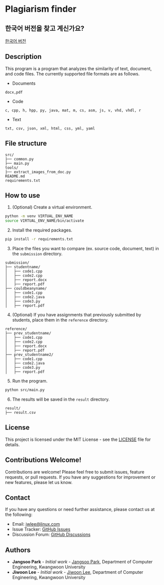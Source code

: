 # Plagiarism finder

## 한국어 버전을 찾고 계신가요?
[한국어 버전](README_kr.md)

## Description
This program is a program that analyzes the similarity of text, document, and code files.
The currently supported file formats are as follows.

- Documents
```text
docx,pdf
```
- Code
```text
c, cpp, h, hpp, py, java, mat, m, cs, asm, js, v, vhd, vhdl, r
```
- Text
```text
txt, csv, json, xml, html, css, yml, yaml
```

## File structure
```text
src/
├── common.py
├── main.py
tools/
├── extract_images_from_doc.py
README.md
requirements.txt
```

## How to use
1. (Optional) Create a virtual environment.
```bash
python -m venv VIRTUAL_ENV_NAME
source VIRTUAL_ENV_NAME/bin/activate
```

2. Install the required packages.
```bash
pip install -r requirements.txt
```

3. Place the files you want to compare (ex. source code, document, text) in the `submission` directory.
```text
submission/
├── studentname/
│   ├── code1.cpp
│   ├── code2.cpp
│   ├── report.docx
│   ├── report.pdf
├── couldbeanyname/
│   ├── code1.cpp
│   ├── code2.java
│   ├── code3.py
│   ├── report.pdf
```

4. (Optional) If you have assignments that previously submitted by students, place them in the `reference` directory.
```text
reference/
├── prev_studentname/
│   ├── code1.cpp
│   ├── code2.cpp
│   ├── report.docx
│   ├── report.pdf
├── prev_studentname2/
│   ├── code1.cpp
│   ├── code2.java
│   ├── code3.py
│   ├── report.pdf
```
5. Run the program.
```bash
python src/main.py
```

6. The results will be saved in the `result` directory.
```text
result/
├── result.csv
```

## License
This project is licensed under the MIT License - see the [LICENSE](LICENSE) file for details.

## Contributions Welcome!
Contributions are welcome! Please feel free to submit issues, feature requests, or pull requests. If you have any suggestions for improvement or new features, please let us know.

## Contact
If you have any questions or need further assistance, please contact us at the following:
- Email: [jwlee@linux.com](mailto:jwlee@linux.com)
- Issue Tracker: [GitHub Issues](https://github.com/your-repo/issues)
- Discussion Forum: [GitHub Discussions](https://github.com/your-repo/discussions)

## Authors
- **Jangsoo Park** - *Initial work* - [Jangsoo Park](https://github.com/jangsoopark), Department of Computer Engineering, Kwangwoon University
- **Jiwoon Lee** - *Initial work* - [Jiwoon Lee](https://github.com/metr0jw), Department of Computer Engineering, Kwangwoon University
